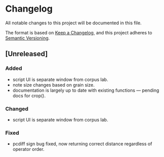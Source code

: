 # Changelog

All notable changes to this project will be documented in this file.

The format is based on [Keep a Changelog](https://keepachangelog.com/en/1.1.0/), and this project adheres to [Semantic Versioning](https://semver.org/spec/v2.0.0.html).

## [Unreleased]

### Added

- script UI is separate window from corpus lab.
- note size changes based on grain size.
- documentation is largely up to date with existing functions — pending docs for crop().

### Changed

- script UI is separate window from corpus lab.

### Fixed

- pcdiff sign bug fixed, now returning correct distance regardless of operator order.